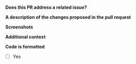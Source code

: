 **Does this PR address a related issue?**

<!-- Issue # -->

**A description of the changes proposed in the pull request**

<!-- Include all the details relevant to this PR -->

**Screenshots**

<!-- If applicable -->

**Additional context**

<!-- Anything else you would like to add -->

**Code is formatted**

- [ ] Yes
<!-- Please run `yarn format` after making any changes and before submitting a PR -->
